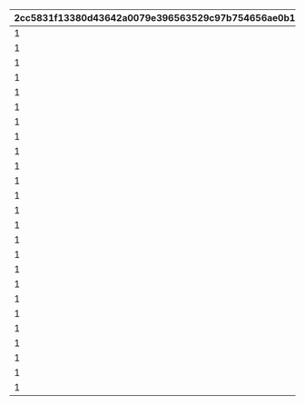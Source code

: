 |2cc5831f13380d43642a0079e396563529c97b754656ae0b1dfd6c038ed2d036|7fc7f0ced83c2757cdfc9e1b885e4fa7f78343795f9323a5a5728b448920a111|435c443092ad45c83ffbb3e641b0c9b079781e362d9adfede010315da7baa6a9|c9d80d16c5bdb2f7c3ad70ff441055fb041738b302e68d751178c8bbf39ed212|8c4064699a7de71b429b79a4f64acf56f5d936e0157d1440b62bf43271af3123|79bb533342cd71ebdc91297c766e320d6537a2897af7422e9077ab0d07bdcc1d|100ec34e929c6ed3a2e53239a784e87153824f28d721142a5f16c4c2a8da1377|1c77cc55ea8b1203bab2bc5b32ca452086dba4fccb3779a0b2f3b396c8ddbcef|5d64f89065df698cd4b5bcd137df5f3ac03fca11be8b244f469d702a119328e8|2a8c69bc688eb9172a7fc8642f9065a828d67b126f37c51b45839ed5371071bb|65a23932d5917698f778385787ea92b595141fbf7f8db53b77e499778293be0e|56a807df66909ee22b81f1af2327bfd4a6f2f8cdfbf7511b4a9194aea865fd20|31e1f0456739f907bc2edaee3c6924dbe50d2853020e2847a4031bc5254338a7|30993ca02cbb948d472397d36431d24cfb896d8388d74e3b5a864a5a34f81567|510b7830d9545e9c7e606222d91f0fbd9224915c976e5af2ed2817be4aadcad0|
| --- | --- | --- | --- | --- | --- | --- | --- | --- | --- | --- | --- | --- | --- | --- |
|1|bgm_M57|EASY|1|0|90110001|100113|bgm_M57|90|110001|0|100113|701000101|0|1|
|1|bgm_M57|NORMAL|2|0|90110002|100113|bgm_M57|90|110001|0|100113|701000102|0|1|
|1|bgm_M57|HARD|3|0|90110003|100113|bgm_M57|90|110001|0|100113|701000103|0|1|
|1|bgm_M57|VERY HARD|4|0|90110004|100113|bgm_M57|90|110001|0|100113|701000104|0|1|
|1|bgm_M57|EXTREME|5|0|90110005|100113|bgm_M57|90|110001|0|100113|701000105|0|1|
|1|bgm_M169|EASY|1|0|90120001|103013|bgm_M169|90|120001|0|103013|701000201|0|2|
|1|bgm_M169|NORMAL|2|0|90120002|103013|bgm_M169|90|120001|0|103013|701000202|0|2|
|1|bgm_M169|HARD|3|0|90120003|103013|bgm_M169|90|120001|0|103013|701000203|0|2|
|1|bgm_M169|VERY HARD|4|0|90120004|103013|bgm_M169|90|120001|0|103013|701000204|0|2|
|1|bgm_M169|EXTREME|5|0|90120005|103013|bgm_M169|90|120001|0|103013|701000205|0|2|
|1|bgm_M64|EASY|1|0|90130001|100113|bgm_M64|90|130001|0|100113|701000301|0|3|
|1|bgm_M64|NORMAL|2|0|90130002|100113|bgm_M64|90|130001|0|100113|701000302|0|3|
|1|bgm_M64|HARD|3|0|90130003|100113|bgm_M64|90|130001|0|100113|701000303|0|3|
|1|bgm_M64|VERY HARD|4|0|90130004|100113|bgm_M64|90|130001|0|100113|701000304|0|3|
|1|bgm_M64|EXTREME|5|0|90130005|100113|bgm_M64|90|130001|0|100113|701000305|0|3|
|1|bgm_M07|EASY|1|0|90140001|100113|bgm_M07|90|140001|0|100113|701000401|0|4|
|1|bgm_M07|NORMAL|2|0|90140002|100113|bgm_M07|90|140001|0|100113|701000402|0|4|
|1|bgm_M07|HARD|3|0|90140003|100113|bgm_M07|90|140001|0|100113|701000403|0|4|
|1|bgm_M07|VERY HARD|4|0|90140004|100113|bgm_M07|90|140001|0|100113|701000404|0|4|
|1|bgm_M07|EXTREME|5|0|90140005|100113|bgm_M07|90|140001|0|100113|701000405|0|4|
|1|bgm_M170|EASY|1|0|90150001|103013|bgm_M170|90|150001|0|103013|701000501|0|5|
|1|bgm_M170|NORMAL|2|0|90150002|103013|bgm_M170|90|150001|0|103013|701000502|0|5|
|1|bgm_M170|HARD|3|0|90150003|103013|bgm_M170|90|150001|0|103013|701000503|0|5|
|1|bgm_M170|VERY HARD|4|0|90150004|103013|bgm_M170|90|150001|0|103013|701000504|0|5|
|1|bgm_M170|EXTREME|5|0|90150005|103013|bgm_M170|90|150001|0|103013|701000505|0|5|